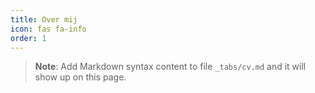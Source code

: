 ```yaml
---
title: Over mij
icon: fas fa-info
order: 1
---
```



> **Note**: Add Markdown syntax content to file `_tabs/cv.md` and it will show up on this page.
